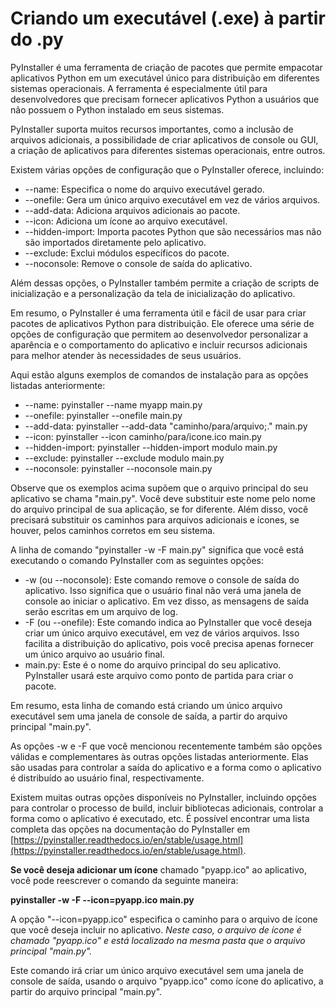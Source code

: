 # Criando um executável (.exe) à partir do .py


PyInstaller é uma ferramenta de criação de pacotes que permite empacotar aplicativos Python em um executável único para distribuição em diferentes sistemas operacionais. A ferramenta é especialmente útil para desenvolvedores que precisam fornecer aplicativos Python a usuários que não possuem o Python instalado em seus sistemas.

PyInstaller suporta muitos recursos importantes, como a inclusão de arquivos adicionais, a possibilidade de criar aplicativos de console ou GUI, a criação de aplicativos para diferentes sistemas operacionais, entre outros.

Existem várias opções de configuração que o PyInstaller oferece, incluindo:

* --name: Especifica o nome do arquivo executável gerado.
* --onefile: Gera um único arquivo executável em vez de vários arquivos.
* --add-data: Adiciona arquivos adicionais ao pacote.
* --icon: Adiciona um ícone ao arquivo executável.
* --hidden-import: Importa pacotes Python que são necessários mas não são importados diretamente pelo aplicativo.
* --exclude: Exclui módulos específicos do pacote.
* --noconsole: Remove o console de saída do aplicativo.

Além dessas opções, o PyInstaller também permite a criação de scripts de inicialização e a personalização da tela de inicialização do aplicativo.

Em resumo, o PyInstaller é uma ferramenta útil e fácil de usar para criar pacotes de aplicativos Python para distribuição. Ele oferece uma série de opções de configuração que permitem ao desenvolvedor personalizar a aparência e o comportamento do aplicativo e incluir recursos adicionais para melhor atender às necessidades de seus usuários.


Aqui estão alguns exemplos de comandos de instalação para as opções listadas anteriormente:

* --name: pyinstaller --name myapp main.py
* --onefile: pyinstaller --onefile main.py
* --add-data: pyinstaller --add-data "caminho/para/arquivo;." main.py
* --icon: pyinstaller --icon caminho/para/icone.ico main.py
* --hidden-import: pyinstaller --hidden-import modulo main.py
* --exclude: pyinstaller --exclude modulo main.py
* --noconsole: pyinstaller --noconsole main.py

Observe que os exemplos acima supõem que o arquivo principal do seu aplicativo se chama "main.py". Você deve substituir este nome pelo nome do arquivo principal de sua aplicação, se for diferente. Além disso, você precisará substituir os caminhos para arquivos adicionais e ícones, se houver, pelos caminhos corretos em seu sistema.


A linha de comando "pyinstaller -w -F main.py" significa que você está executando o comando PyInstaller com as seguintes opções:

* -w (ou --noconsole): Este comando remove o console de saída do aplicativo. Isso significa que o usuário final não verá uma janela de console ao iniciar o aplicativo. Em vez disso, as mensagens de saída serão escritas em um arquivo de log.
* -F (ou --onefile): Este comando indica ao PyInstaller que você deseja criar um único arquivo executável, em vez de vários arquivos. Isso facilita a distribuição do aplicativo, pois você precisa apenas fornecer um único arquivo ao usuário final.
* main.py: Este é o nome do arquivo principal do seu aplicativo. PyInstaller usará este arquivo como ponto de partida para criar o pacote.

Em resumo, esta linha de comando está criando um único arquivo executável sem uma janela de console de saída, a partir do arquivo principal "main.py".


As opções -w e -F que você mencionou recentemente também são opções válidas e complementares às outras opções listadas anteriormente. Elas são usadas para controlar a saída do aplicativo e a forma como o aplicativo é distribuído ao usuário final, respectivamente.

Existem muitas outras opções disponíveis no PyInstaller, incluindo opções para controlar o processo de build, incluir bibliotecas adicionais, controlar a forma como o aplicativo é executado, etc. É possível encontrar uma lista completa das opções na documentação do PyInstaller em [https://pyinstaller.readthedocs.io/en/stable/usage.html](https://pyinstaller.readthedocs.io/en/stable/usage.html).


**Se você deseja adicionar um ícone** chamado "pyapp.ico" ao aplicativo, você pode reescrever o comando da seguinte maneira:

**pyinstaller -w -F --icon=pyapp.ico main.py**

A opção "--icon=pyapp.ico" especifica o caminho para o arquivo de ícone que você deseja incluir no aplicativo. *Neste caso, o arquivo de ícone é chamado "pyapp.ico" e está localizado na mesma pasta que o arquivo principal "main.py".*

Este comando irá criar um único arquivo executável sem uma janela de console de saída, usando o arquivo "pyapp.ico" como ícone do aplicativo, a partir do arquivo principal "main.py".
